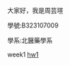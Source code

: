 ﻿大家好，我是周芸瑄
 
學號:B323107009

學系:北醫藥學系

week1
[hw1](https://chouyunhsuan.github.io/chou/week1/001.Rmd)
